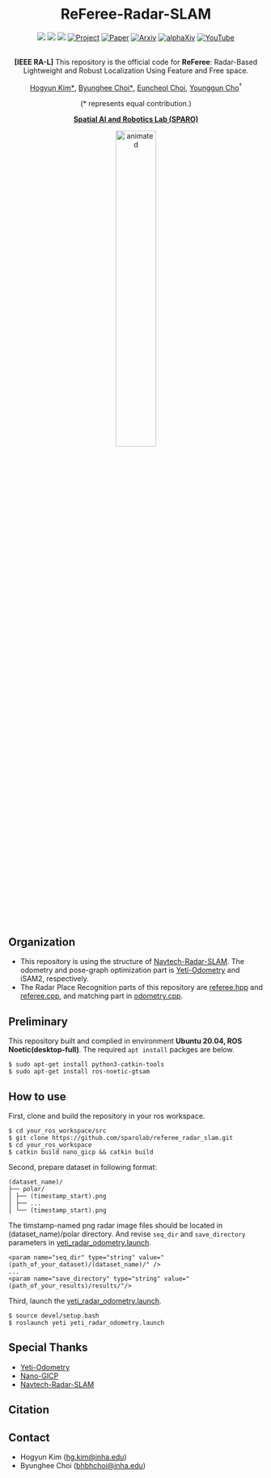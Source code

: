 <div align="center">
  <h1>ReFeree-Radar-SLAM</h1>
  <a href=""><img src="https://img.shields.io/badge/-C++-blue?logo=cplusplus" /></a>
  <a href=""><img src="https://img.shields.io/badge/-Linux-grey?logo=linux" /></a>
  <a href=""><img src="https://badges.aleen42.com/src/docker.svg" /></a>
  <a href="https://sites.google.com/view/referee-radar"><img src="https://github.com/sparolab/Joint_ID/blob/main/fig/badges/badge-website.svg" alt="Project" /></a>
  <a href=""><img src="https://img.shields.io/badge/Paper-PDF-yellow" alt="Paper" /></a>
  <a href="https://arxiv.org/abs/2410.01325"><img src="https://img.shields.io/badge/arXiv-2408.07330-b31b1b.svg?style=flat-square" alt="Arxiv" /></a>
  <a href="https://www.alphaxiv.org/abs/2410.01325"><img src="https://img.shields.io/badge/alphaXiv-2408.07330-darkred" alt="alphaXiv" /></a>
  <a href="https://www.youtube.com/watch?v=aQ0OlHYJCYI"><img src="https://badges.aleen42.com/src/youtube.svg" alt="YouTube" /></a>
  <br />
  <br />
  
  **[IEEE RA-L]** This repository is the official code for **ReFeree**: Radar-Based Lightweight and Robust Localization Using Feature and Free space.

  <a href="https://scholar.google.com/citations?user=t5UEbooAAAAJ&hl=ko" target="_blank">Hogyun Kim*</a><sup></sup>,
  <a href="https://scholar.google.com/citations?user=JCJAwgIAAAAJ&hl=ko" target="_blank">Byunghee Choi*</a><sup></sup>,
  <a href="https://scholar.google.co.kr/citations?view_op=list_works&hl=ko&user=rcp7sWAAAAAJ" target="_blank">Euncheol Choi</a><sup></sup>,
  <a href="https://scholar.google.com/citations?user=W5MOKWIAAAAJ&hl=ko" target="_blank">Younggun Cho</a><sup>†</sup>

  (* represents equal contribution.)

  **[Spatial AI and Robotics Lab (SPARO)](https://sites.google.com/view/sparo/%ED%99%88?authuser=0&pli=1)**
    
  <p align="center">
    <img src="fig/referee_radar_slam.gif" alt="animated" width="40%" />
  </p>

</div>

## Organization
- This repository is using the structure of [Navtech-Radar-SLAM](https://github.com/gisbi-kim/navtech-radar-slam). The odometry and pose-graph optimization part is [Yeti-Odometry](https://github.com/keenan-burnett/yeti_radar_odometry) and iSAM2, respectively.
- The Radar Place Recognition parts of this repository are [referee.hpp](yeti_radar_odometry/include/tf_eigen_manager.h) and [referee.cpp](yeti_radar_odometry/src/referee.cpp), and matching part in [odometry.cpp](yeti_radar_odometry/src/odometry.cpp).

## Preliminary
This repository built and complied in environment **Ubuntu 20.04, ROS Noetic(desktop-full)**.
The required `apt install` packges are below.
```
$ sudo apt-get install python3-catkin-tools
$ sudo apt-get install ros-noetic-gtsam
```

## How to use
First, clone and build the repository in your ros workspace.
```
$ cd your_ros_workspace/src
$ git clone https://github.com/sparolab/referee_radar_slam.git
$ cd your_ros_workspace
$ catkin build nano_gicp && catkin build
```

Second, prepare dataset in following format:  
```
(dataset_name)/  
├── polar/  
│ ├── (timestamp_start).png  
│ ├── ...  
│ └── (timestamp_start).png
```
The timstamp-named png radar image files should be located in (dataset_name)/polar directory.
And revise `seq_dir` and `save_directory` parameters in [yeti_radar_odometry.launch](yeti_radar_odometry/launch/yeti_radar_odometry.launch).
```
<param name="seq_dir" type="string" value="(path_of_your_dataset)/(dataset_name)/" />
...
<param name="save_directory" type="string" value="(path_of_your_results)/results/"/>
```

Third, launch the [yeti_radar_odometry.launch](yeti_radar_odometry/launch/yeti_radar_odometry.launch).
```
$ source devel/setup.bash
$ roslaunch yeti yeti_radar_odometry.launch 
```

## Special Thanks
* [Yeti-Odometry](https://github.com/keenan-burnett/yeti_radar_odometry)
* [Nano-GICP](https://github.com/engcang/nano_gicp)
* [Navtech-Radar-SLAM](https://github.com/gisbi-kim/navtech-radar-slam)
  

## Citation

## Contact
* Hogyun Kim (hg.kim@inha.edu)
* Byunghee Choi (bhbhchoi@inha.edu)

